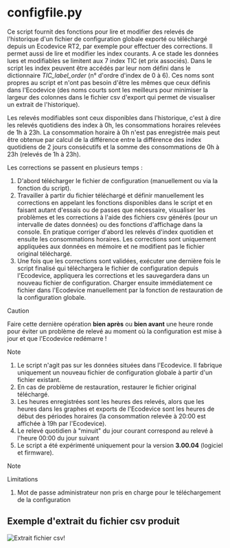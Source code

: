 # configfile.py

Ce script fournit des fonctions pour lire et modifier des relevés de
l'historique d'un fichier de configuration globale exporté ou téléchargé
depuis un Ecodevice RT2, par exemple pour effectuer des corrections. Il
permet aussi de lire et modifier les index courants. A ce stade les
données lues et modifiables se limitent aux 7 index TIC (et prix
associés). Dans le script les index peuvent être accédés par leur nom
défini dans le dictionnaire *TIC_label_order* (n° d'ordre d'index de 0 à
6). Ces noms sont propres au script et n'ont pas besoin d'être les mêmes
que ceux définis dans l'Ecodevice (des noms courts sont les meilleurs
pour minimiser la largeur des colonnes dans le fichier csv d'export qui
permet de visualiser un extrait de l'historique).

Les relevés modifiables sont ceux disponibles dans l'historique, c'est à
dire les relevés quotidiens des index à 0h, les consommations horaires
relevées de 1h à 23h. La consommation horaire à 0h n'est pas enregistrée
mais peut être obtenue par calcul de la différence entre la différence
des index quotidiens de 2 jours consécutifs et la somme des
consommations de 0h à 23h (relevés de 1h à 23h).

Les corrections se passent en plusieurs temps :

1. D'abord télécharger le fichier de configuration (manuellement ou via
la fonction du script).
2. Travailler à partir du fichier téléchargé et définir manuellement les
corrections en appelant les fonctions disponibles dans le script et en
faisant autant d'essais ou de passes que nécessaire, visualiser les
problèmes et les corrections à l'aide des fichiers csv générés (pour un
intervalle de dates données) ou des fonctions d'affichage dans la
console. En pratique corriger d'abord les relevés d'index quotidien et
ensuite les consommations horaires. Les corrections sont uniquement
appliquées aux données en mémoire et ne modifient pas le fichier
original téléchargé.
3. Une fois que les corrections sont validées, exécuter une dernière
fois le script finalisé qui téléchargera le fichier de configuration
depuis l'Ecodevice, appliquera les corrections et les sauvegardera dans
un nouveau fichier de configuration. Charger ensuite immédiatement ce
fichier dans l'Ecodevice manuellement par la fonction de restauration de
la configuration globale.

> [!CAUTION]
> 
> Faire cette dernière opération **bien après** ou **bien avant** une
> heure ronde pour éviter un problème de relevé au moment où la
> configuration est mise à jour et que l'Ecodevice redémarre !

> [!NOTE]
> 
> 1. Le script n'agit pas sur les données situées dans l'Ecodevice. Il
> fabrique uniquement un nouveau fichier de configuration globale à partir
> d'un fichier existant.
> 2. En cas de problème de restauration, restaurer le fichier original
> téléchargé.
> 3. Les heures enregistrées sont les heures des relevés, alors que les
> heures dans les graphes et exports de l'Ecodevice sont les heures de
> début des périodes horaires (la consommation relevée à 20:00 est
> affichée à 19h par l'Ecodevice).
> 4. Le relevé quotidien à "minuit" du jour courant correspond au relevé à
> l'heure 00:00 du jour suivant
> 5. Le script a été expérimenté uniquement pour la version **3.00.04**
> (logiciel et firmware).

> [!NOTE]
> Limitations
> 
> 1. Mot de passe administrateur non pris en charge pour le téléchargement
> de la configuration

## Exemple d'extrait du fichier csv produit

![Extrait fichier csv!](/Visu_histo_relevés_et_calculs.png "Extrait fichier csv")
